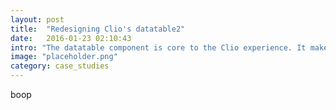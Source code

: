 ```yaml
---
layout: post
title:  "Redesigning Clio's datatable2"
date:   2016-01-23 02:10:43
intro: "The datatable component is core to the Clio experience. It makes up many of the primary views inside of the application, and we wanted to turn component into a powerful tool that our customers could use to extract the data they wanted, in the way they wanted."
image: "placeholder.png"
category: case_studies
---
```


<section>
  boop
</section>
